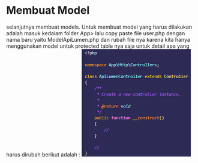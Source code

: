 # Membuat Model
 selanjutnya membuat models. Untuk membuat model yang harus dilakukan adalah masuk kedalam folder App> lalu copy paste file user.php dengan nama baru yaitu ModelApiLumen.php  dan rubah file nya karena kita hanya  menggunakan model untuk protected table nya saja untuk detail apa yang harus dirubah berikut adalah :
![controller 2](./images/controller-1.png)